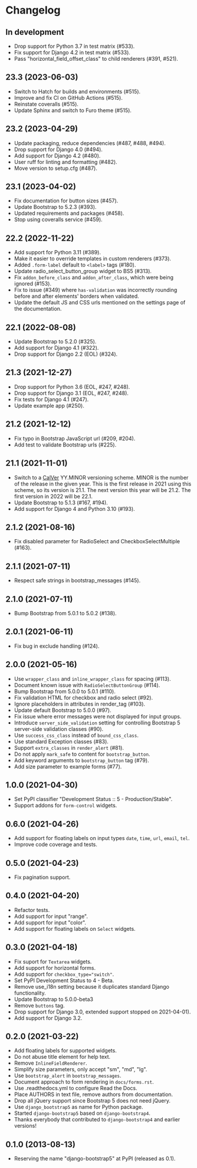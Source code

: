 # Changelog

## In development

- Drop support for Python 3.7 in test matrix (#533).
- Fix support for Django 4.2 in test matrix (#533).
- Pass "horizontal_field_offset_class" to child renderers (#391, #521).

## 23.3 (2023-06-03)

- Switch to Hatch for builds and environments (#515).
- Improve and fix CI on GitHub Actions (#515).
- Reinstate coveralls (#515).
- Update Sphinx and switch to Furo theme (#515).

## 23.2 (2023-04-29)

- Update packaging, reduce dependencies (#487, #488, #494).
- Drop support for Django 4.0 (#494).
- Add support for Django 4.2 (#480).
- User ruff for linting and formatting (#482).
- Move version to setup.cfg (#487).

## 23.1 (2023-04-02)

- Fix documentation for button sizes (#457).
- Update Bootstrap to 5.2.3 (#393).
- Updated requirements and packages (#458).
- Stop using coveralls service (#459).

## 22.2 (2022-11-22)

- Add support for Python 3.11 (#389).
- Make it easier to override templates in custom renderers (#373).
- Added `.form-label` default to `<label>` tags (#180).
- Update radio_select_button_group widget to BS5 (#313).
- Fix `addon_before_class` and `addon_after_class`, which were being ignored (#153).
- Fix to issue (#349) where `has-validation` was incorrectly rounding before and after elements' borders when validated.
- Update the default JS and CSS urls mentioned on the settings page of the documentation.

## 22.1 (2022-08-08)

- Update Bootstrap to 5.2.0 (#325).
- Add support for Django 4.1 (#322).
- Drop support for Django 2.2 (EOL) (#324).

## 21.3 (2021-12-27)

- Drop support for Python 3.6 (EOL, #247, #248).
- Drop support for Django 3.1 (EOL, #247, #248).
- Fix tests for Django 4.1 (#247).
- Update example app (#250).

## 21.2 (2021-12-12)

- Fix typo in Bootstrap JavaScript url (#209, #204).
- Add test to validate Bootstrap urls (#225).

## 21.1 (2021-11-01)

- Switch to a [CalVer](https://calver.org) YY.MINOR versioning scheme. MINOR is the number of the release in the given year. This is the first release in 2021 using this scheme, so its version is 21.1. The next version this year will be 21.2. The first version in 2022 will be 22.1.
- Update Bootstrap to 5.1.3 (#167, #194).
- Add support for Django 4 and Python 3.10 (#193).

## 2.1.2 (2021-08-16)

- Fix disabled parameter for RadioSelect and CheckboxSelectMultiple (#163).

## 2.1.1 (2021-07-11)

- Respect safe strings in bootstrap_messages (#145).

## 2.1.0 (2021-07-11)

- Bump Bootstrap from 5.0.1 to 5.0.2 (#138).

## 2.0.1 (2021-06-11)

- Fix bug in exclude handling (#124).

## 2.0.0 (2021-05-16)

- Use `wrapper_class` and `inline_wrapper_class` for spacing (#113).
- Document known issue with `RadioSelectButtonGroup` (#114).
- Bump Bootstrap from 5.0.0 to 5.0.1 (#110).
- Fix validation HTML for checkbox and radio select (#92).
- Ignore placeholders in attributes in render_tag (#103).
- Update default Bootstrap to 5.0.0 (#97).
- Fix issue where error messages were not displayed for input groups.
- Introduce `server_side_validation` setting for controlling Bootstrap 5 server-side validation classes (#90).
- Use `success_css_class` instead of `bound_css_class`.
- Use standard Exception classes (#83).
- Support `extra_classes` in `render_alert` (#81).
- Do not apply `mark_safe` to content for `bootstrap_button`.
- Add keyword arguments to `bootstrap_button` tag (#79).
- Add size parameter to example forms (#77).

## 1.0.0 (2021-04-30)

- Set PyPI classifier "Development Status :: 5 - Production/Stable".
- Support addons for `form-control` widgets.

## 0.6.0 (2021-04-26)

- Add support for floating labels on input types `date`, `time`, `url`, `email`, `tel`.
- Improve code coverage and tests.

## 0.5.0 (2021-04-23)

- Fix pagination support.

## 0.4.0 (2021-04-20)

- Refactor tests.
- Add support for input "range".
- Add support for input "color".
- Add support for floating labels on `Select` widgets.

## 0.3.0 (2021-04-18)

- Fix suport for `Textarea` widgets.
- Add support for horizontal forms.
- Add support for `checkbox_type="switch"`.
- Set PyPI Development Status to 4 - Beta.
- Remove use_i18n setting because it duplicates standard Django functionality.
- Update Bootstrap to 5.0.0-beta3
- Remove `buttons` tag.
- Drop support for Django 3.0, extended support stopped on 2021-04-01).
- Add support for Django 3.2.

## 0.2.0 (2021-03-22)

- Add floating labels for supported widgets.
- Do not abuse title element for help text.
- Remove `InlineFieldRenderer`.
- Simplify size parameters, only accept "sm", "md", "lg".
- Use `bootstrap_alert` in `bootstrap_messages`.
- Document approach to form rendering in `docs/forms.rst`.
- Use .readthedocs.yml to configure Read the Docs.
- Place AUTHORS in text file, remove authors from documentation.
- Drop all jQuery support since Bootstrap 5 does not need jQuery.
- Use `django_bootstrap5` as name for Python package.
- Started `django-bootstrap5` based on `django-bootstrap4`.
- Thanks everybody that contributed to `django-bootstrap4` and earlier versions!

## 0.1.0 (2013-08-13)

- Reserving the name "django-bootstrap5" at PyPI (released as 0.1).
